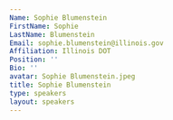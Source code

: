 ```yaml
---
Name: Sophie Blumenstein
FirstName: Sophie
LastName: Blumenstein
Email: sophie.blumenstein@illinois.gov
Affiliation: Illinois DOT
Position: ''
Bio: ''
avatar: Sophie Blumenstein.jpeg
title: Sophie Blumenstein
type: speakers
layout: speakers
---
```


